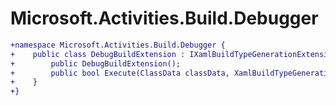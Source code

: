 # Microsoft.Activities.Build.Debugger

``` diff
+namespace Microsoft.Activities.Build.Debugger {
+    public class DebugBuildExtension : IXamlBuildTypeGenerationExtension {
+        public DebugBuildExtension();
+        public bool Execute(ClassData classData, XamlBuildTypeGenerationExtensionContext buildContext);
+    }
+}
```

